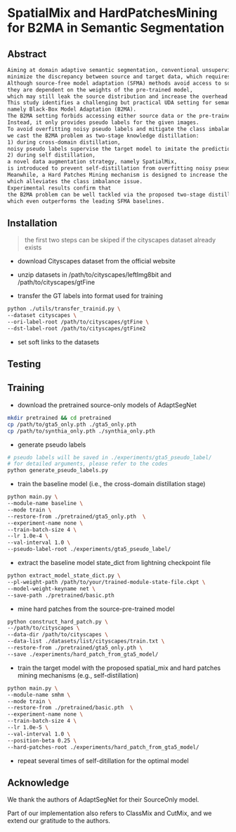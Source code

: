# SpatialMix and HardPatchesMining for B2MA in Semantic Segmentation

## Abstract

```tex
Aiming at domain adaptive semantic segmentation, conventional unsupervised domain adaptation (UDA) methods 
minimize the discrepancy between source and target data, which requires the coexistence of both data domains. 
Although source-free model adaptation (SFMA) methods avoid access to source data, 
they are dependent on the weights of the pre-trained model, 
which may still leak the source distribution and increase the overhead of model transmission. 
This study identifies a challenging but practical UDA setting for semantic segmentation, 
namely Black-Box Model Adaptation (B2MA). 
The B2MA setting forbids accessing either source data or the pre-trained model weights. 
Instead, it only provides pseudo labels for the given images. 
To avoid overfitting noisy pseudo labels and mitigate the class imbalance issue, 
we cast the B2MA problem as two-stage knowledge distillation: 
1) during cross-domain distillation, 
noisy pseudo labels supervise the target model to imitate the prediction of the source model; 
2) during self distillation, 
a novel data augmentation strategy, namely SpatialMix, 
is introduced to prevent self-distillation from overfitting noisy pseudo labels. 
Meanwhile, a Hard Patches Mining mechanism is designed to increase the contribution of long-tailed classes, 
which alleviates the class imbalance issue. 
Experimental results confirm that 
the B2MA problem can be well tackled via the proposed two-stage distillation, 
which even outperforms the leading SFMA baselines.
```

## Installation

> the first two steps can be skiped if the cityscapes dataset already exists

- download Cityscapes dataset from the official website

- unzip datasets in /path/to/cityscapes/leftImg8bit and /path/to/cityscapes/gtFine

- transfer the GT labels into format used for training

```bash
python ./utils/transfer_trainid.py \
--dataset cityscapes \
--ori-label-root /path/to/cityscapes/gtFine \
--dst-label-root /path/to/cityscapes/gtFine2
```

- set soft links to the datasets

## Testing

## Training

- download the pretrained source-only models of AdaptSegNet

```bash
mkdir pretrained && cd pretrained
cp /path/to/gta5_only.pth ./gta5_only.pth
cp /path/to/synthia_only.pth ./synthia_only.pth
```

- generate pseudo labels

```bash
# pseudo labels will be saved in ./experiments/gta5_pseudo_label/
# for detailed arguments, please refer to the codes
python generate_pseudo_labels.py
```

- train the baseline model (i.e., the cross-domain distillation stage)

```bash
python main.py \
--module-name baseline \
--mode train \
--restore-from ./pretrained/gta5_only.pth  \
--experiment-name none \
--train-batch-size 4 \
--lr 1.0e-4 \
--val-interval 1.0 \
--pseudo-label-root ./experiments/gta5_pseudo_label/
```

- extract the baseline model state_dict from lightning checkpoint file

```bash
python extract_model_state_dict.py \
--pl-weight-path /path/to/your/trained-module-state-file.ckpt \
--model-weight-keyname net \
--save-path ./pretrained/basic.pth
```

- mine hard patches from the source-pre-trained model

```bash
python construct_hard_patch.py \
--/path/to/cityscapes \
--data-dir /path/to/cityscapes \
--data-list ./datasets/list/cityscapes/train.txt \
--restore-from ./pretrained/gta5_only.pth \
--save ./experiments/hard_patch_from_gta5_model/
```

- train the target model with the proposed spatial_mix and hard patches mining mechanisms (e.g., self-distillation)

```bash
python main.py \
--module-name smhm \
--mode train \
--restore-from ./pretrained/basic.pth  \
--experiment-name none \
--train-batch-size 4 \
--lr 1.0e-5 \
--val-interval 1.0 \
--position-beta 0.25 \
--hard-patches-root ./experiments/hard_patch_from_gta5_model/
```

- repeat several times of self-ditillation for the optimal model

## Acknowledge

We thank the authors of AdaptSegNet for their SourceOnly model.

Part of our implementation also refers to ClassMix and CutMix,
and we extend our gratitude to the authors.
